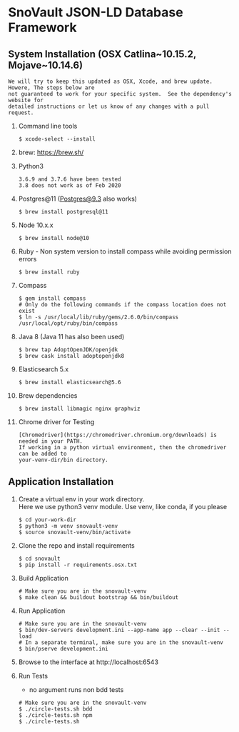 SnoVault JSON-LD Database Framework
===================================

## System Installation (OSX Catlina~10.15.2, Mojave~10.14.6)
    We will try to keep this updated as OSX, Xcode, and brew update.  Howere, The steps below are 
    not guaranteed to work for your specific system.  See the dependency's website for 
    detailed instructions or let us know of any changes with a pull request.

1. Command line tools
    ```
    $ xcode-select --install
    ```

1. brew: https://brew.sh/

1. Python3
    ```
    3.6.9 and 3.7.6 have been tested
    3.8 does not work as of Feb 2020
    ```

1. Postgres@11 (Postgres@9.3 also works)
    ```
    $ brew install postgresql@11
    ```

1. Node 10.x.x
    ```
    $ brew install node@10
    ```

1. Ruby - Non system version to install compass while avoiding permission errors
    ```
    $ brew install ruby
    ```

1. Compass
    ```
    $ gem install compass
    # Only do the following commands if the compass location does not exist
    $ ln -s /usr/local/lib/ruby/gems/2.6.0/bin/compass /usr/local/opt/ruby/bin/compass
    ```

1. Java 8 (Java 11 has also been used)
    ```
    $ brew tap AdoptOpenJDK/openjdk
    $ brew cask install adoptopenjdk8
    ```

1. Elasticsearch 5.x
    ```
    $ brew install elasticsearch@5.6
    ```

1. Brew dependencies
    ```
    $ brew install libmagic nginx graphviz
    ```

1. Chrome driver for Testing
    ```
    [Chromedriver](https://chromedriver.chromium.org/downloads) is needed in your PATH.
    If working in a python virtual environment, then the chromedriver can be added to
    your-venv-dir/bin directory.
    ```


## Application Installation

1. Create a virtual env in your work directory.  
    Here we use python3 venv module.  Use venv, like conda, if you please
    ```
    $ cd your-work-dir
    $ python3 -m venv snovault-venv
    $ source snovault-venv/bin/activate
    ```

1. Clone the repo and install requirements
    ```
    $ cd snovault
    $ pip install -r requirements.osx.txt
    ```

1. Build Application
    ```
    # Make sure you are in the snovault-venv
    $ make clean && buildout bootstrap && bin/buildout
    ```

1. Run Application
    ```
    # Make sure you are in the snovault-venv
    $ bin/dev-servers development.ini --app-name app --clear --init --load
    # In a separate terminal, make sure you are in the snovault-venv
    $ bin/pserve development.ini
    ```

1. Browse to the interface at http://localhost:6543

1. Run Tests
    * no argument runs non bdd tests

    ```
    # Make sure you are in the snovault-venv
    $ ./circle-tests.sh bdd
    $ ./circle-tests.sh npm
    $ ./circle-tests.sh
    ```
